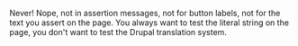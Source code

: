 Never! Nope, not in assertion messages, not for button labels, not for the text you assert on the page. You always want to test the literal string on the page, you don't want to test the Drupal translation system.